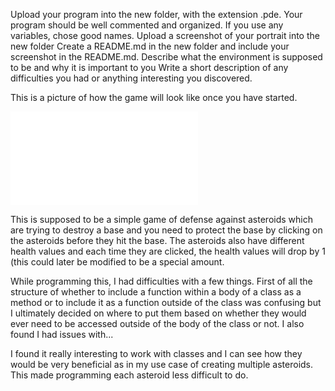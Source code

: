 Upload your program into the new folder, with the extension .pde. Your program should be well commented and organized. If you use any variables, chose good names.
Upload a screenshot of your portrait into the new folder
Create a README.md in the new folder and include your screenshot in the README.md.
Describe what the environment is supposed to be and why it is important to you
Write a short description of any difficulties you had or anything interesting you discovered.

This is a picture of how the game will look like once you have started.

![](.img)

This is supposed to be a simple game of defense against asteroids which are trying to destroy a base and you need to protect the base by clicking on the asteroids before they hit the base. The asteroids also have different health values and each time they are clicked, the health values will drop by 1 (this could later be modified to be a special amount.

While programming this, I had difficulties with a few things. First of all the structure of whether to include a function within a body of a class as a method or to include it as a function outside of the class was confusing but I ultimately decided on where to put them based on whether they would ever need to be accessed outside of the body of the class or not. I also found I had issues with...

I found it really interesting to work with classes and I can see how they would be very beneficial as in my use case of creating multiple asteroids. This made programming each asteroid less difficult to do.
